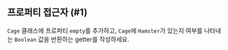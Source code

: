 ## 프로퍼티 접근자 (#1)

`Cage` 클래스에 프로퍼티 `empty`를 추가하고, `Cage`에 `Hamster`가 있는지 여부를 나타내는 `Boolean` 값을 반환하는 getter를 작성하세요.